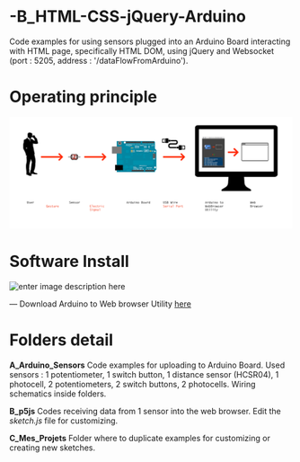 # -B_HTML-CSS-jQuery-Arduino

Code examples for using sensors plugged into an Arduino Board interacting with HTML page, specifically HTML DOM, using jQuery and Websocket (port : 5205, address : '/dataFlowFromArduino').


# Operating principle

![enter image description here](https://raw.githubusercontent.com/JulienDrochon/-B_HTML-CSS-jQuery-Arduino/master/operating-principle.png)

# Software Install

![enter image description here](https://raw.githubusercontent.com/JulienDrochon/00_Github_Utilities/master/00_01_Arduino_to_webBrowser_Utility/screenshot.png)


 — Download Arduino to Web browser Utility [here](https://github.com/JulienDrochon/00_Github_Utilities/tree/master/00_01_Arduino_to_webBrowser_Utility)
 
# Folders detail 


**A_Arduino_Sensors**
Code examples for uploading to Arduino Board. Used sensors : 1 potentiometer, 1 switch button, 1 distance sensor (HCSR04), 1 photocell, 2 potentiometers, 2 switch buttons, 2 photocells. Wiring schematics inside folders.

**B_p5js**
Codes receiving data from 1 sensor into the web browser. Edit the *sketch.js* file for customizing.

 
**C_Mes_Projets**
Folder where to duplicate examples for customizing or creating new sketches.
